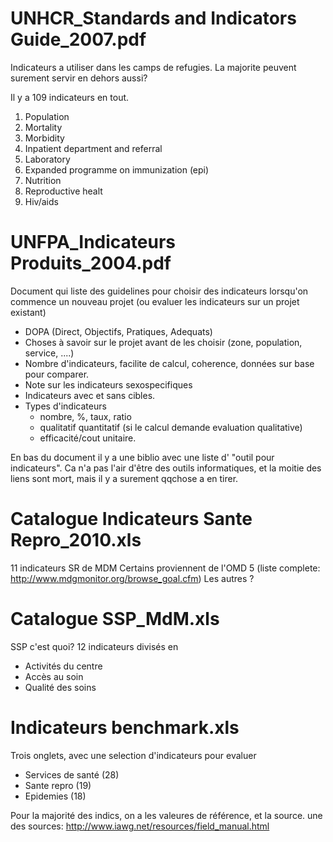 
# UNHCR_Standards and Indicators Guide_2007.pdf

Indicateurs a utiliser dans les camps de refugies.
La majorite peuvent surement servir en dehors aussi?

Il y a 109 indicateurs en tout.

1. Population
2. Mortality
3. Morbidity
4. Inpatient department and referral
5. Laboratory
6. Expanded programme on immunization (epi)
7. Nutrition
8. Reproductive healt
9. Hiv/aids

# UNFPA_Indicateurs Produits_2004.pdf

Document qui liste des guidelines pour choisir des indicateurs lorsqu'on commence un nouveau projet (ou evaluer les indicateurs sur un projet existant)

- DOPA (Direct, Objectifs, Pratiques, Adequats)
- Choses à savoir sur le projet avant de les choisir (zone, population, service, ....)
- Nombre d'indicateurs, facilite de calcul, coherence, données sur base pour comparer.
- Note sur les indicateurs sexospecifiques
- Indicateurs avec et sans cibles.
- Types d'indicateurs
	- nombre, %, taux, ratio
	- qualitatif quantitatif (si le calcul demande evaluation qualitative)
	- efficacité/cout unitaire.


En bas du document il y a une biblio avec une liste d' "outil pour indicateurs".
Ca n'a pas l'air d'être des outils informatiques, et la moitie des liens sont mort, mais il y a surement qqchose a en tirer.


# Catalogue Indicateurs Sante Repro_2010.xls

11 indicateurs SR de MDM
Certains proviennent de l'OMD 5 (liste complete: http://www.mdgmonitor.org/browse_goal.cfm)
Les autres ?

# Catalogue SSP_MdM.xls

SSP c'est quoi?
12 indicateurs divisés en
- Activités du centre
- Accès au soin
- Qualité des soins

# Indicateurs benchmark.xls

Trois onglets, avec une selection d'indicateurs pour evaluer
- Services de santé (28)
- Sante repro (19)
- Epidemies (18)

Pour la majorité des indics, on a les valeures de référence, et la source.
une des sources: http://www.iawg.net/resources/field_manual.html


